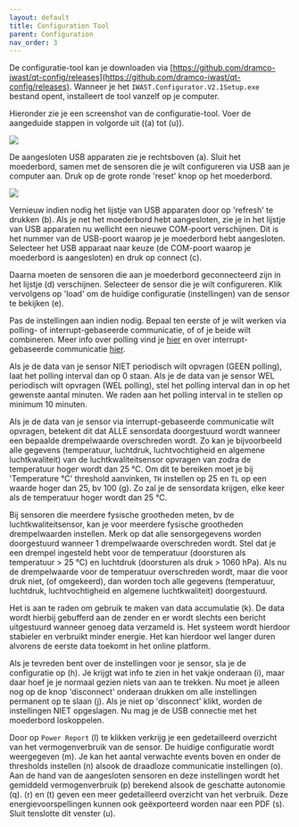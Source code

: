 ```yaml
---
layout: default
title: Configuration Tool
parent: Configuration
nav_order: 3
---
```


De configuratie-tool kan je downloaden via [https://github.com/dramco-iwast/qt-config/releases](https://github.com/dramco-iwast/qt-config/releases). 
Wanneer je het `IWAST.Configurator.V2.1Setup.exe` bestand opent, installeert de tool vanzelf op je computer.

Hieronder zie je een screenshot van de configuratie-tool. Voer de aangeduide stappen in volgorde uit ((a) tot (u)).

![](../assets/images/config-tool-fig.png)

De aangesloten USB apparaten zie je rechtsboven (a).
Sluit het moederbord, samen met de sensoren die je wilt configureren via USB aan je computer aan. 
Druk op de grote ronde 'reset' knop op het moederbord.

![](../assets/images/attach-sensors-config.gif)

Vernieuw indien nodig het lijstje van USB apparaten door op 'refresh' te drukken (b).
Als je net het moederbord hebt aangesloten, zie je in het lijstje van USB apparaten nu wellicht een nieuwe COM-poort verschijnen. 
Dit is het nummer van de USB-poort waarop je je moederbord hebt aangesloten.
Selecteer het USB apparaat naar keuze (de COM-poort waarop je moederbord is aangesloten) en druk op connect (c).

Daarna moeten de sensoren die aan je moederbord geconnecteerd zijn in het lijstje (d) verschijnen. 
Selecteer de sensor die je wilt configureren. 
Klik vervolgens op 'load' om de huidige configuratie (instellingen) van de sensor te bekijken (e).

Pas de instellingen aan indien nodig. 
Bepaal ten eerste of je wilt werken via polling- of interrupt-gebaseerde communicatie, of of  je beide wilt combineren.
Meer info over polling vind je [hier](what-is-polling.html) en over interrupt-gebaseerde communicatie [hier](what-are-thresholds).

Als je de data van je sensor NIET periodisch wilt opvragen (GEEN polling), laat het polling interval dan op 0 staan.
Als je de data van je sensor WEL periodisch wilt opvragen (WEL polling), stel het polling interval dan in op het gewenste aantal minuten.
We raden aan het polling interval in te stellen op minimum 10 minuten.

Als je de data van je sensor via interrupt-gebaseerde communicatie wilt opvragen, betekent dit dat ALLE sensordata doorgestuurd wordt wanneer een bepaalde drempelwaarde overschreden wordt.
Zo kan je bijvoorbeeld alle gegevens (temperatuur, luchtdruk, luchtvochtigheid en algemene luchtkwaliteit) van de luchtkwaliteitsensor opvragen van zodra de temperatuur hoger wordt dan 25 &deg;C.
Om dit te bereiken moet je bij 'Temperature &deg;C' threshold aanvinken, `TH` instellen op 25 en `TL` op een waarde hoger dan 25, bv 100 (g). 
Zo zal je de sensordata krijgen, elke keer als de temperatuur hoger wordt dan 25 &deg;C.

Bij sensoren die meerdere fysische grootheden meten, bv de luchtkwaliteitsensor, kan je voor meerdere fysische grootheden drempelwaarden instellen.
Merk op dat alle sensorgegevens worden doorgestuurd wanneer 1 drempelwaarde overschreden wordt. 
Stel dat je een drempel ingesteld hebt voor de temperatuur (doorsturen als temperatuur > 25 &deg;C) en luchtdruk (doorsturen als druk > 1060 hPa).
Als nu de drempelwaarde voor de temperatuur overschreden wordt, maar die voor druk niet, (of omgekeerd), dan worden toch alle gegevens (temperatuur, luchtdruk, luchtvochtigheid en algemene luchtkwaliteit) doorgestuurd.

Het is aan te raden om gebruik te maken van data accumulatie (k). De data wordt hierbij gebufferd aan de zender en er wordt slechts een bericht uitgestuurd wanneer genoeg data verzameld is. Het systeem wordt hierdoor stabieler en verbruikt minder energie. Het kan hierdoor wel langer duren alvorens de eerste data toekomt in het online platform.

Als je tevreden bent over de instellingen voor je sensor, sla je de configuratie op (h). 
Je krijgt wat info te zien in het vakje onderaan (i), maar daar hoef je je normaal gezien niets van aan te trekken.
Nu moet je alleen nog op de knop 'disconnect' onderaan drukken om alle instellingen permanent op te slaan (j).
Als je niet op 'disconnect' klikt, worden de instellingen NIET opgeslagen.
Nu mag je de USB connectie met het moederbord loskoppelen.


Door op `Power Report` (l) te klikken verkrijg je een gedetailleerd overzicht van het vermogenverbruik van de sensor. De huidige configuratie wordt weergegeven (m). Je kan het aantal verwachte events boven en onder de thresholds instellen (n) alsook de draadloze communicatie instellingen (o). Aan de hand van de aangesloten sensoren en deze instellingen wordt het gemiddeld vermogenverbruik (p) berekend alsook de geschatte autonomie (q). (r) en (t) geven een meer gedetailleerd overzicht van het verbruik. Deze energievoorspellingen kunnen ook geëxporteerd worden naar een PDF (s). Sluit tenslotte dit venster (u).

